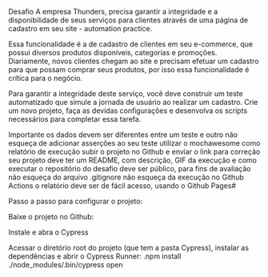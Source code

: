 Desafio
A empresa Thunders, precisa garantir a integridade e a disponibilidade de seus serviços para clientes através de uma página de cadastro em seu site - automation practice.

Essa funcionalidade é a de cadastro de clientes em seu e-commerce, que possui diversos produtos disponíveis, categorias e promoções. Diariamente, novos clientes chegam ao site e precisam efetuar um cadastro para que possam comprar seus produtos, por isso essa funcionalidade é crítica para o negócio.

Para garantir a integridade deste serviço, você deve construir um teste automatizado que simule a jornada de usuário ao realizar um cadastro. Crie um novo projeto, faça as devidas configurações e desenvolva os scripts necessários para completar essa tarefa.


Importante
os dados devem ser diferentes entre um teste e outro
não esqueça de adicionar asserções ao seu teste
utilizar o mochawesome como relatório de execução
subir o projeto no Github e enviar o link para correção
seu projeto deve ter um README, com descrição, GIF da execução e como executar
o repositório do desafio deve ser público, para fins de avaliação
não esqueça do arquivo .gitignore
não esqueça da execução no Github Actions
o relatório deve ser de fácil acesso, usando o Github Pages#


Passo a passo para configurar o projeto:

Baixe o projeto no Github:

Instale e abra o Cypress

Acessar o diretório root do projeto (que tem a pasta Cypress), instalar as dependências e abrir o Cypress Runner:
.npm install
./node_modules/.bin/cypress open

